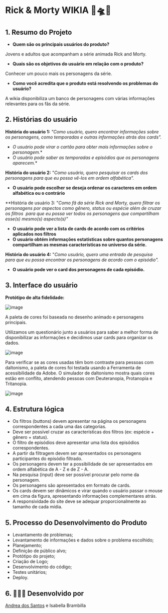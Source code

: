 # Rick & Morty WIKIA 👴🛸👦

## 1. **Resumo do Projeto**

- **Quem são os principais usuários do produto?**

Jovens e adultos que acompanham a série animada Rick and Morty.

- **Quais são os objetivos do usuário em relação com o produto?**

Conhecer um pouco mais os personagens da série.

- **Como você acredita que o produto está resolvendo os problemas do usuário?**

A wikia disponibiliza um banco de personagens com várias informações relevantes para os fãs da série.

## 2. **Histórias do usuário**

**História do usuário 1:** *"Como usuário, quero encontrar informações sobre os personagens, como temporadas e outras informações atrás dos cards".*

- *O usuário pode virar o cartão para obter mais informações sobre o personagem.**
- *O usuário pode saber as temporadas e episódios que os personagens aparecem.**

**História do usuário 2:** "*Como usuário, quero pesquisar os cards dos personagens para que eu possa vê-los em ordem alfabética".*

- **O usuário pode escolher se deseja ordenar os caracteres em ordem alfabética ou o contrário**

**História de usuário 3: "*Como fã da série Rick and Morty, quero filtrar os personagens por aspectos como gênero, status ou espécie além de cruzar os filtros  para que eu possa ver todos os personagens que compartilham esse(s) mesmo(s) aspecto(s)"*

- **O usuário pode ver a lista de cards de acordo com os critérios aplicados nos filtros**
- **O usuário obtém informações estatísticas sobre quantos personagens compartilham as mesmas características no universo da série.**

**História do usuário 4:** "*Como usuário, quero uma entrada de pesquisa para que eu possa encontrar os personagens de acordo com o episódio".*

- **O usuário pode ver o card dos personagens de cada episódio.**

## 3. **Interface do usuário**

**Protótipo de alta fidelidade:**

![image](https://user-images.githubusercontent.com/109175594/188368806-d32725df-2eca-4896-a37f-01ebeadad7a2.png)

A paleta de cores foi baseada no desenho animado e personagens principais.

Utilizamos um questionário junto a usuários para saber a melhor forma de disponibilizar as informações e decidimos usar cards para organizar os dados.

![image](https://user-images.githubusercontent.com/109175594/188369874-f287d6b8-464b-422a-994f-7859cf9ce3bb.png)

Para verificar se as cores usadas têm bom contraste para pessoas com daltonismo, a paleta de cores foi testada usando a Ferramenta de acessibilidade da Adobe. O simulador de daltonismo mostra quais cores estão em conflito, atendendo pessoas com Deuteranopia, Protanopia e Tritanopia.

![image](https://user-images.githubusercontent.com/109175594/188369804-4ffee58b-5ccc-4a7e-998b-1ad6e4a95a57.png)

## 4. **Estrutura lógica**

- Os filtros (buttons) devem apresentar na página os personagens correspondentes a cada uma das categorias.
- Deve ser possível cruzar as características dos filtros (ex: espécie + gênero + status).
- O filtro de episódios deve apresentar uma lista dos episódios correspondentes.
- A partir da filtragem devem ser apresentados os personagens participantes do episódio filtrado.
- Os personagens devem ter a possibilidade de ser apresentados em ordem alfabética de A - Z e de Z - A.
- Na pesquisa (input) deve ser possível procurar pelo nome da personagem.
- Os personagens são apresentados em formato de cards.
- Os cards devem ser dinâmicos e virar quando o usuário passar o mouse em cima da figura, apresentando informações complementares atrás.
- A responsividade do site deve se adequar proporcionalmente ao tamanho de cada mídia.

## 5. **Processo do Desenvolvimento do Produto**

- Levantamento de problemas;
- Levantamento de informações e dados sobre o problema escolhido;
- Planejamento;
- Definição de público alvo;
- Protótipo do projeto;
- Criação de Logo;
- Desenvolvimento do código;
- Testes unitários;
- Deploy.
  
## 6. **👩🏻‍💻 Desenvolvido por**

<a href="https://github.com/Canzua">Andrea dos Santos</a> e Isabella Brambilla

